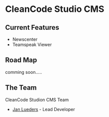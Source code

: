 # CleanCode Studio CMS

## Current Features

- Newscenter
- Teamspeak Viewer

## Road Map

comming soon.....

## The Team

CleanCode Studion CMS Team

- [Jan Lueders](http://janlueders.bugs3.com) - Lead Developer
